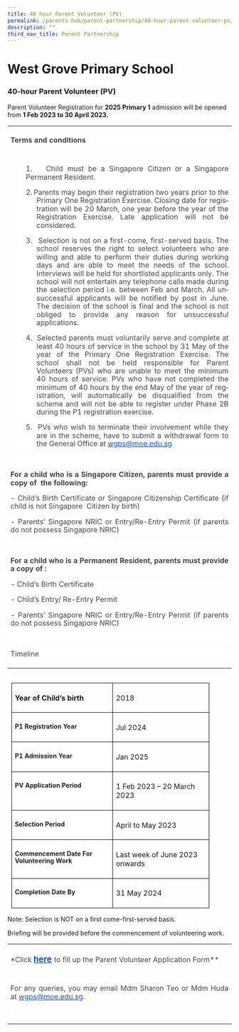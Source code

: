 ```yaml
---
title: 40 hour Parent Volunteer (PV)
permalink: /parents-hub/parent-partnership/40-hour-parent-volunteer-pv/
description: ""
third_nav_title: Parent Partnership
---
```

# West Grove Primary School

### 40-hour Parent Volunteer (PV)

<!-- /\* Font Definitions \*/ @font-face {font-family:"Cambria Math"; panose-1:2 4 5 3 5 4 6 3 2 4; mso-font-charset:0; mso-generic-font-family:roman; mso-font-pitch:variable; mso-font-signature:3 0 0 0 1 0;} /\* Style Definitions \*/ p.MsoNormal, li.MsoNormal, div.MsoNormal {mso-style-unhide:no; mso-style-qformat:yes; mso-style-parent:""; margin:0in; line-height:115%; mso-pagination:widow-orphan; font-size:11.0pt; font-family:"Arial",sans-serif; mso-fareast-font-family:Arial; mso-ansi-language:EN;} .MsoChpDefault {mso-style-type:export-only; mso-default-props:yes; font-family:"Arial",sans-serif; mso-ascii-font-family:Arial; mso-fareast-font-family:Arial; mso-hansi-font-family:Arial; mso-bidi-font-family:Arial; mso-ansi-language:EN;} .MsoPapDefault {mso-style-type:export-only; line-height:115%;} @page WordSection1 {size:8.5in 11.0in; margin:1.0in 1.0in 1.0in 1.0in; mso-header-margin:.5in; mso-footer-margin:.5in; mso-paper-source:0;} div.WordSection1 {page:WordSection1;} -->

Parent Volunteer Registration for **2025 Primary 1** admission will be opened from **1 Feb 2023 to 30 April 2023.**

<table style="border-collapse:collapse;mso-table-layout-alt:fixed;border:none;
 mso-yfti-tbllook:1536;mso-padding-alt:0in 5.4pt 0in 5.4pt;mso-border-insideh:
 cell-none;mso-border-insidev:cell-none" width="624" cellpadding="0" cellspacing="0" border="1" class="MsoNormalTable"><tbody><tr style="mso-yfti-irow:0;mso-yfti-firstrow:yes;height:24.25pt"><td style="width:467.95pt;border:none;padding:5.0pt 5.0pt 5.0pt 5.0pt;
  height:24.25pt" valign="bottom" width="624"><p style="text-align:justify;background:white" class="MsoNormal"><b style="mso-bidi-font-weight:normal"><span style="font-size:12.0pt;
  line-height:115%;color:#454545" lang="EN">Terms and conditions</span></b></p></td></tr><tr style="mso-yfti-irow:1;mso-yfti-lastrow:yes;height:192.25pt"><td style="width:467.95pt;border:none;padding:5.0pt 5.0pt 5.0pt 5.0pt;
  height:192.25pt" valign="bottom" width="624"><div style="mso-element:para-border-div;border:none;border-left:none windowtext 1.0pt;
  mso-border-left-alt:none windowtext 0in;padding:0in 0in 0in 14.0pt;
  background:white;margin-left:12.0pt;margin-right:0in"><p style="text-align:justify;background:white;border:none;
  mso-border-left-alt:none windowtext 0in;padding:0in;mso-padding-alt:0in 0in 0in 14.0pt" class="MsoNormal"><span style="font-size:12.0pt;line-height:115%;color:#454545" lang="EN">1.</span><span style="font-size:7.0pt;line-height:115%;font-family:&quot;Times New Roman&quot;,serif;
  mso-fareast-font-family:&quot;Times New Roman&quot;;color:#454545" lang="EN"><span style="mso-spacerun:yes">&nbsp;&nbsp; </span><b style="mso-bidi-font-weight:normal"><span style="mso-spacerun:yes">&nbsp;</span></b></span><span style="font-size:
  12.0pt;line-height:115%;color:#454545" lang="EN">Child must be a Singapore Citizen or a Singapore Permanent Resident.</span></p><p style="margin-left:.25in;text-align:justify;text-indent:
  -.25in;background:white;border:none;mso-border-left-alt:none windowtext 0in;
  padding:0in;mso-padding-alt:0in 0in 0in 14.0pt" class="MsoNormal"><span style="font-size:12.0pt;line-height:115%;color:#454545" lang="EN">2.</span><span style="font-size:7.0pt;line-height:115%;font-family:&quot;Times New Roman&quot;,serif;
  mso-fareast-font-family:&quot;Times New Roman&quot;;color:#454545" lang="EN"> </span><span style="font-size:12.0pt;line-height:115%;color:#454545" lang="EN">Parents may begin their registration two years prior to the Primary One Registration Exercise. Closing date for registration will be 20 March, one year before the year of the Registration Exercise. Late application will not be considered.</span></p><p style="margin-left:.25in;text-align:justify;text-indent:
  -.25in;background:white;border:none;mso-border-left-alt:none windowtext 0in;
  padding:0in;mso-padding-alt:0in 0in 0in 14.0pt" class="MsoNormal"><span style="font-size:12.0pt;line-height:115%;color:#454545" lang="EN">3.</span><span style="font-size:7.0pt;line-height:115%;font-family:&quot;Times New Roman&quot;,serif;
  mso-fareast-font-family:&quot;Times New Roman&quot;;color:#454545" lang="EN"><span style="mso-spacerun:yes">&nbsp;&nbsp;&nbsp; </span></span><span style="font-size:
  12.0pt;line-height:115%;color:#454545" lang="EN">Selection is not on a first-come, first-served basis. The school reserves the right to select volunteers who are willing and able to perform their duties during working days and are able to meet the needs of the school. Interviews will be held for shortlisted applicants only. The school will not entertain any telephone calls made during the selection period i.e. between Feb and March. All unsuccessful applicants will be notified by post in June. The decision of the school is final and the school is not obliged to provide any reason for unsuccessful applications.</span></p><p style="margin-left:.25in;text-align:justify;text-indent:
  -.25in;background:white;border:none;mso-border-left-alt:none windowtext 0in;
  padding:0in;mso-padding-alt:0in 0in 0in 14.0pt" class="MsoNormal"><span style="font-size:12.0pt;line-height:115%;color:#454545" lang="EN">4.</span><span style="font-size:7.0pt;line-height:115%;font-family:&quot;Times New Roman&quot;,serif;
  mso-fareast-font-family:&quot;Times New Roman&quot;;color:#454545" lang="EN"><span style="mso-spacerun:yes">&nbsp;&nbsp; </span></span><span style="font-size:
  12.0pt;line-height:115%;color:#454545" lang="EN">Selected parents must voluntarily serve and complete at least 40 hours of service in the school by 31 May of the year of the Primary One Registration Exercise. The school shall not be held responsible for Parent Volunteers (PVs) who are unable to meet the minimum 40 hours of service. PVs who have not completed the minimum of 40 hours by the end May of the year of registration, will automatically be disqualified from the scheme and will not be able to register under Phase 2B during the P1 registration exercise.</span></p><p style="margin-left:.25in;text-align:justify;text-indent:
  -.25in;background:white;border:none;mso-border-left-alt:none windowtext 0in;
  padding:0in;mso-padding-alt:0in 0in 0in 14.0pt" class="MsoNormal"><span style="font-size:12.0pt;line-height:115%;color:#454545" lang="EN">5.<span style="mso-spacerun:yes">&nbsp; </span>PVs who wish to terminate their involvement while they are in the scheme, have to submit a withdrawal form to the General Office at </span><span style="color:black;mso-color-alt:windowtext" lang="EN"><a href="mailto:wgps@moe.edu.sg"><span style="font-size:12.0pt;line-height:115%;
  color:#1155CC">wgps</span></a><a href="mailto:wgps@moe.edu.sg"><span style="font-size:12.0pt;line-height:115%;color:#1155CC">@moe.edu.sg</span></a></span><span style="font-size:12.0pt;line-height:115%;color:#454545" lang="EN"></span></p></div><p style="text-align:justify;background:white" class="MsoNormal"><span style="font-size:12.0pt;line-height:115%;color:#454545" lang="EN">&nbsp;</span></p><p style="text-align:justify;background:white" class="MsoNormal"><b style="mso-bidi-font-weight:normal"><span style="font-size:12.0pt;
  line-height:115%;color:#454545" lang="EN">For a child who is a Singapore Citizen, parents must provide a copy of<span style="mso-spacerun:yes">&nbsp; </span>the following:</span></b></p><p style="text-align:justify;background:white" class="MsoNormal"><span style="font-size:12.0pt;line-height:115%;color:#454545" lang="EN">- Child’s Birth Certificate or Singapore Citizenship Certificate (if child is not Singapore<span style="mso-spacerun:yes">&nbsp; </span>Citizen by birth)</span></p><p style="text-align:justify;background:white" class="MsoNormal"><span style="font-size:12.0pt;line-height:115%;color:#454545" lang="EN">- Parents’ Singapore NRIC or Entry/Re-Entry Permit (if parents do not possess Singapore NRIC)</span></p><p style="text-align:justify;background:white" class="MsoNormal"><span style="font-size:12.0pt;line-height:115%;color:#454545" lang="EN">&nbsp;</span></p><p style="text-align:justify;background:white" class="MsoNormal"><b style="mso-bidi-font-weight:normal"><span style="font-size:12.0pt;
  line-height:115%;color:#454545" lang="EN">For a child who is a Permanent Resident, parents must provide a copy of :</span></b></p><p style="text-align:justify;background:white" class="MsoNormal"><span style="font-size:12.0pt;line-height:115%;color:#454545" lang="EN">- Child’s Birth Certificate</span></p><p style="text-align:justify;background:white" class="MsoNormal"><span style="font-size:12.0pt;line-height:115%;color:#454545" lang="EN">- Child’s Entry/ Re-Entry Permit</span></p><p style="text-align:justify;background:white" class="MsoNormal"><span style="font-size:12.0pt;line-height:115%;color:#454545" lang="EN">- Parents’ Singapore NRIC or Entry/Re-Entry Permit (if parents do not possess Singapore NRIC)</span></p><p style="text-align:justify;background:white" class="MsoNormal"><span style="font-size:12.0pt;line-height:115%;color:#454545" lang="EN">&nbsp;</span></p>
<p style="text-align:justify;background:white" class="MsoNormal"><span style="font-size:12.0pt;line-height:115%;color:#454545" lang="EN">Timeline</span></p></td></tr></tbody></table>
<table style="border-collapse:collapse;mso-table-layout-alt:fixed;
   border:none;mso-table-overlap:never;mso-yfti-tbllook:1536;mso-table-lspace:
   9.0pt;margin-left:6.75pt;mso-table-rspace:9.0pt;margin-right:6.75pt;
   mso-table-anchor-vertical:paragraph;mso-table-anchor-horizontal:margin;
   mso-table-left:left;mso-table-top:14.6pt;mso-padding-alt:0in 5.4pt 0in 5.4pt;
   mso-border-insideh:cell-none;mso-border-insidev:cell-none" width="415" align="left" cellpadding="0" cellspacing="0" border="1" class="MsoNormalTable"><tbody><tr style="mso-yfti-irow:0;mso-yfti-firstrow:yes;height:36.25pt"><td style="width:159.75pt;border:solid black 1.0pt;
    padding:5.0pt 5.0pt 5.0pt 5.0pt;height:36.25pt" valign="top" width="213"><p style="mso-pagination:none;border:none;mso-padding-alt:
    31.0pt 31.0pt 31.0pt 31.0pt;mso-border-shadow:yes" class="MsoNormal"><b style="mso-bidi-font-weight:
    normal"><span lang="EN">Year of Child’s birth</span></b></p></td><td style="width:151.5pt;border:solid black 1.0pt;
    border-left:none;padding:5.0pt 5.0pt 5.0pt 5.0pt;height:36.25pt" valign="top" width="202"><p style="margin-top:12.0pt" class="MsoNormal"><span lang="EN">2018</span></p></td></tr><tr style="mso-yfti-irow:1;height:24.25pt"><td style="width:159.75pt;border:solid black 1.0pt;
    border-top:none;background:white;padding:5.0pt 5.0pt 5.0pt 5.0pt;
    height:24.25pt" valign="top" width="213"><p style="margin-top:12.0pt" class="MsoNormal"><b style="mso-bidi-font-weight:
    normal"><span style="font-size:10.5pt;line-height:115%;color:#222222" lang="EN">P1 Registration Year</span></b></p></td><td style="width:151.5pt;border-top:none;border-left:
    none;border-bottom:solid black 1.0pt;border-right:solid black 1.0pt;
    padding:5.0pt 5.0pt 5.0pt 5.0pt;height:24.25pt" valign="top" width="202"><p style="margin-top:12.0pt" class="MsoNormal"><span lang="EN">Jul 2024</span></p></td></tr><tr style="mso-yfti-irow:2;height:24.25pt"><td style="width:159.75pt;border:solid black 1.0pt;
    border-top:none;background:white;padding:5.0pt 5.0pt 5.0pt 5.0pt;
    height:24.25pt" valign="top" width="213"><p style="margin-top:12.0pt" class="MsoNormal"><b style="mso-bidi-font-weight:
    normal"><span style="font-size:10.5pt;line-height:115%;color:#222222" lang="EN">P1 Admission Year</span></b></p></td><td style="width:151.5pt;border-top:none;border-left:
    none;border-bottom:solid black 1.0pt;border-right:solid black 1.0pt;
    padding:5.0pt 5.0pt 5.0pt 5.0pt;height:24.25pt" valign="top" width="202"><p style="margin-top:12.0pt" class="MsoNormal"><span lang="EN">Jan 2025</span></p></td></tr><tr style="mso-yfti-irow:3;height:24.25pt"><td style="width:159.75pt;border:solid black 1.0pt;
    border-top:none;background:white;padding:5.0pt 5.0pt 5.0pt 5.0pt;
    height:24.25pt" valign="top" width="213"><p style="margin-top:12.0pt" class="MsoNormal"><b style="mso-bidi-font-weight:
    normal"><span style="font-size:10.5pt;line-height:115%;color:#222222" lang="EN">PV Application Period</span></b></p></td><td style="width:151.5pt;border-top:none;border-left:
    none;border-bottom:solid black 1.0pt;border-right:solid black 1.0pt;
    padding:5.0pt 5.0pt 5.0pt 5.0pt;height:24.25pt" valign="top" width="202"><p style="margin-top:12.0pt" class="MsoNormal"><span lang="EN">1 Feb 2023 – 20 March 2023</span></p></td></tr><tr style="mso-yfti-irow:4;height:24.25pt"><td style="width:159.75pt;border:solid black 1.0pt;
    border-top:none;background:white;padding:5.0pt 5.0pt 5.0pt 5.0pt;
    height:24.25pt" valign="top" width="213"><p style="margin-top:12.0pt" class="MsoNormal"><b style="mso-bidi-font-weight:
    normal"><span style="font-size:10.5pt;line-height:115%;color:#222222" lang="EN">Selection Period</span></b></p></td><td style="width:151.5pt;border-top:none;border-left:
    none;border-bottom:solid black 1.0pt;border-right:solid black 1.0pt;
    padding:5.0pt 5.0pt 5.0pt 5.0pt;height:24.25pt" valign="top" width="202"><p style="margin-top:12.0pt" class="MsoNormal"><span lang="EN">April to May 2023</span></p></td></tr><tr style="mso-yfti-irow:5;height:34.75pt"><td style="width:159.75pt;border:solid black 1.0pt;
    border-top:none;background:white;padding:5.0pt 5.0pt 5.0pt 5.0pt;
    height:34.75pt" valign="top" width="213"><p style="margin-top:12.0pt" class="MsoNormal"><b style="mso-bidi-font-weight:
    normal"><span style="font-size:10.5pt;line-height:115%;color:#222222" lang="EN">Commencement Date For Volunteering Work</span></b></p></td><td style="width:151.5pt;border-top:none;border-left:
    none;border-bottom:solid black 1.0pt;border-right:solid black 1.0pt;
    padding:5.0pt 5.0pt 5.0pt 5.0pt;height:34.75pt" valign="top" width="202"><p style="margin-top:12.0pt" class="MsoNormal"><span lang="EN">Last week of June 2023 onwards</span></p></td></tr><tr style="mso-yfti-irow:6;mso-yfti-lastrow:yes;height:24.25pt"><td style="width:159.75pt;border:solid black 1.0pt;
    border-top:none;background:white;padding:5.0pt 5.0pt 5.0pt 5.0pt;
    height:24.25pt" valign="top" width="213"><p style="margin-top:12.0pt" class="MsoNormal"><b style="mso-bidi-font-weight:
    normal"><span style="font-size:10.5pt;line-height:115%;color:#222222" lang="EN">Completion Date By</span></b></p></td><td style="width:151.5pt;border-top:none;border-left:
    none;border-bottom:solid black 1.0pt;border-right:solid black 1.0pt;
    padding:5.0pt 5.0pt 5.0pt 5.0pt;height:24.25pt" valign="top" width="202"><p style="margin-top:12.0pt" class="MsoNormal"><span lang="EN">31 May 2024</span></p></td></tr></tbody></table>

Note: Selection is NOT on a first come-first-served basis.

Briefing will be provided before the commencement of volunteering work.

<table style="border-collapse:collapse;mso-table-layout-alt:fixed;border:none;
 mso-yfti-tbllook:1536;mso-padding-alt:0in 5.4pt 0in 5.4pt;mso-border-insideh:
 cell-none;mso-border-insidev:cell-none" width="624" cellpadding="0" cellspacing="0" border="1" class="MsoNormalTable"><tbody><tr style="mso-yfti-irow:0;mso-yfti-firstrow:yes;height:25.75pt"><td style="width:467.95pt;border:none;padding:5.0pt 5.0pt 5.0pt 5.0pt;
  height:25.75pt" valign="top" width="624"><p style="text-align:justify" class="MsoNormal"><span style="font-size:
  12.0pt;line-height:115%;color:#454545;background:white;mso-highlight:white" lang="EN">*Click<b style="mso-bidi-font-weight:normal"> </b></span><span lang="EN"><a href="https://form.gov.sg/63bbb348df5f290012b73ebd"><b style="mso-bidi-font-weight:
  normal"><span style="font-size:14.0pt;line-height:115%;color:#1155CC;
  background:white;mso-highlight:white">here</span></b></a></span><b style="mso-bidi-font-weight:normal"><span style="font-size:14.0pt;
  line-height:115%;color:#454545;background:white;mso-highlight:white" lang="EN"> </span></b><span style="font-size:12.0pt;line-height:115%;color:#454545;background:
  white;mso-highlight:white" lang="EN">to fill up the Parent Volunteer Application Form**</span></p></td></tr><tr style="mso-yfti-irow:1;mso-yfti-lastrow:yes;height:74.85pt"><td style="width:467.95pt;border:none;padding:5.0pt 5.0pt 5.0pt 5.0pt;
  height:74.85pt" valign="top" width="624"><p style="margin-bottom:8.0pt;text-align:justify" class="MsoNormal"><span style="font-size:12.0pt;line-height:115%;color:#454545;background:
  white;mso-highlight:white" lang="EN">For any queries, you may email Mdm Sharon Teo or Mdm Huda at </span><span lang="EN"><a href="mailto:wgps@moe.edu.sg"><span style="font-size:12.0pt;line-height:115%;color:#1155CC;background:white;
  mso-highlight:white">wgps@moe.edu.sg</span></a></span><span style="font-size:12.0pt;line-height:115%;color:#454545;background:white;
  mso-highlight:white" lang="EN">.</span></p><p style="margin-bottom:8.0pt;text-align:justify" class="MsoNormal"><span style="font-size:12.0pt;line-height:115%;color:#454545;background:
  white;mso-highlight:white" lang="EN">&nbsp;</span></p></td></tr></tbody></table>